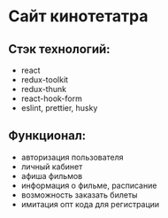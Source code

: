 # Сайт кинотетатра 

## Стэк технологий:
-  react
-  redux-toolkit
-  redux-thunk
-  react-hook-form
-  eslint, prettier, husky

## Функционал:
- авторизация пользователя
- личный кабинет
- афиша фильмов
- информация о фильме, расписание
- возможность заказать билеты
- имитация опт кода для регистрации
